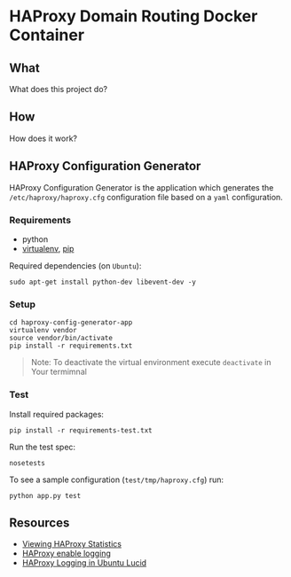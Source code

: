 # HAProxy Domain Routing Docker Container

## What

What does this project do?

## How

How does it work?



## HAProxy Configuration Generator

HAProxy Configuration Generator is the application which generates the `/etc/haproxy/haproxy.cfg` configuration file based on a `yaml` configuration.

### Requirements

- python
- [virtualenv](http://docs.python-guide.org/en/latest/dev/virtualenvs/), [pip](https://pypi.python.org/pypi/pip)

Required dependencies (on `Ubuntu`):

    sudo apt-get install python-dev libevent-dev -y

### Setup

    cd haproxy-config-generator-app
    virtualenv vendor
    source vendor/bin/activate
    pip install -r requirements.txt

> Note:
> To deactivate the virtual environment execute `deactivate` in Your termimnal

### Test

Install required packages:

    pip install -r requirements-test.txt

Run the test spec:

    nosetests

To see a sample configuration (`test/tmp/haproxy.cfg`) run:

    python app.py test

## Resources

- [Viewing HAProxy Statistics](http://www.networkinghowtos.com/howto/viewing-haproxy-statistics/)
- [HAProxy enable logging](http://webdevwonders.com/haproxy-load-balancer-setup-including-logging-on-debian/)
- [HAProxy Logging in Ubuntu Lucid](http://kvz.io/blog/2010/08/11/haproxy-logging/)
